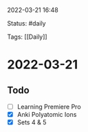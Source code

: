 2022-03-21 16:48

Status: #daily

Tags: [[Daily]]

# 2022-03-21
## Todo
- [ ] Learning Premiere Pro
- [x] Anki Polyatomic Ions
- [x] Sets 4 & 5
